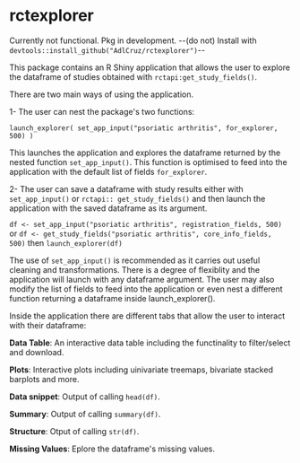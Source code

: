 # rctexplorer
Currently not functional. Pkg in development. --(do not) Install with ```devtools::install_github("AdlCruz/rctexplorer")```--


This package contains an R Shiny application that allows the user to explore the dataframe of studies obtained with ```rctapi:get_study_fields()```. 

There are two main ways of using the application.

1- The user can nest the package's two functions:

```launch_explorer( set_app_input("psoriatic arthritis", for_explorer, 500) )```

This launches the application and explores the dataframe returned by the nested function ```set_app_input()```. This function is optimised to feed into the application with the default list of fields ```for_explorer```.

2- The user can save a dataframe with study results either with ```set_app_input()``` or ```rctapi:: get_study_fields()``` and then launch the application with the saved dataframe as its argument.

```df <- set_app_input("psoriatic arthritis", registration_fields, 500)``` or
```df <- get_study_fields("psoriatic arthritis", core_info_fields, 500)``` then
```launch_explorer(df)```

The use of ```set_app_input()``` is recommended as it carries out useful cleaning and transformations. There is a degree of flexiblity and the application will launch with any dataframe argument. The user may also modify the list of fields to feed into the application or even nest a different function returning a dataframe inside launch_explorer().


Inside the application there are different tabs that allow the user to interact with their dataframe:

**Data Table**: An interactive data table including the functinality to filter/select and download.

**Plots**: Interactive plots including uinivariate treemaps, bivariate stacked barplots and more.

**Data snippet**: Output of calling ```head(df)```.

**Summary**: Output of calling ```summary(df)```.

**Structure**: Otput of calling ```str(df)```.

**Missing Values**: Eplore the dataframe's missing values.
